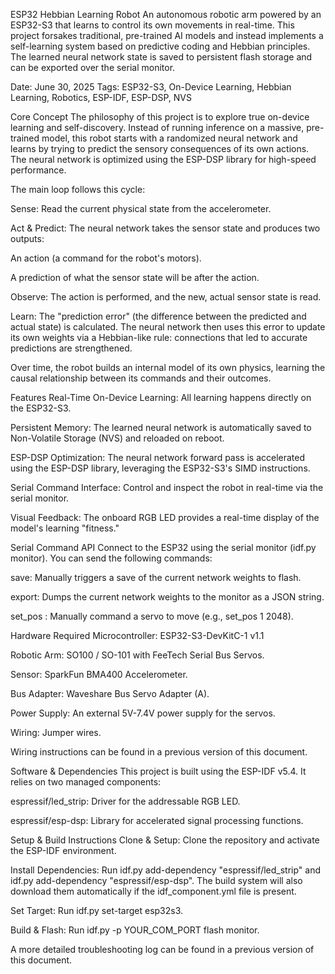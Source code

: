 ESP32 Hebbian Learning Robot
An autonomous robotic arm powered by an ESP32-S3 that learns to control its own movements in real-time. This project forsakes traditional, pre-trained AI models and instead implements a self-learning system based on predictive coding and Hebbian principles. The learned neural network state is saved to persistent flash storage and can be exported over the serial monitor.

Date: June 30, 2025
Tags: ESP32-S3, On-Device Learning, Hebbian Learning, Robotics, ESP-IDF, ESP-DSP, NVS

Core Concept
The philosophy of this project is to explore true on-device learning and self-discovery. Instead of running inference on a massive, pre-trained model, this robot starts with a randomized neural network and learns by trying to predict the sensory consequences of its own actions. The neural network is optimized using the ESP-DSP library for high-speed performance.

The main loop follows this cycle:

Sense: Read the current physical state from the accelerometer.

Act & Predict: The neural network takes the sensor state and produces two outputs:

An action (a command for the robot's motors).

A prediction of what the sensor state will be after the action.

Observe: The action is performed, and the new, actual sensor state is read.

Learn: The "prediction error" (the difference between the predicted and actual state) is calculated. The neural network then uses this error to update its own weights via a Hebbian-like rule: connections that led to accurate predictions are strengthened.

Over time, the robot builds an internal model of its own physics, learning the causal relationship between its commands and their outcomes.

Features
Real-Time On-Device Learning: All learning happens directly on the ESP32-S3.

Persistent Memory: The learned neural network is automatically saved to Non-Volatile Storage (NVS) and reloaded on reboot.

ESP-DSP Optimization: The neural network forward pass is accelerated using the ESP-DSP library, leveraging the ESP32-S3's SIMD instructions.

Serial Command Interface: Control and inspect the robot in real-time via the serial monitor.

Visual Feedback: The onboard RGB LED provides a real-time display of the model's learning "fitness."

Serial Command API
Connect to the ESP32 using the serial monitor (idf.py monitor). You can send the following commands:

save: Manually triggers a save of the current network weights to flash.

export: Dumps the current network weights to the monitor as a JSON string.

set_pos <id> <pos>: Manually command a servo to move (e.g., set_pos 1 2048).

Hardware Required
Microcontroller: ESP32-S3-DevKitC-1 v1.1

Robotic Arm: SO100 / SO-101 with FeeTech Serial Bus Servos.

Sensor: SparkFun BMA400 Accelerometer.

Bus Adapter: Waveshare Bus Servo Adapter (A).

Power Supply: An external 5V-7.4V power supply for the servos.

Wiring: Jumper wires.

Wiring instructions can be found in a previous version of this document.

Software & Dependencies
This project is built using the ESP-IDF v5.4. It relies on two managed components:

espressif/led_strip: Driver for the addressable RGB LED.

espressif/esp-dsp: Library for accelerated signal processing functions.

Setup & Build Instructions
Clone & Setup: Clone the repository and activate the ESP-IDF environment.

Install Dependencies: Run idf.py add-dependency "espressif/led_strip" and idf.py add-dependency "espressif/esp-dsp". The build system will also download them automatically if the idf_component.yml file is present.

Set Target: Run idf.py set-target esp32s3.

Build & Flash: Run idf.py -p YOUR_COM_PORT flash monitor.

A more detailed troubleshooting log can be found in a previous version of this document.